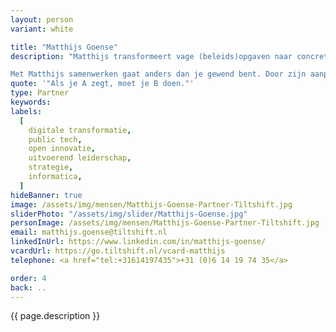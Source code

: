 ```yaml
---
layout: person
variant: white

title: "Matthijs Goense"
description: "Matthijs transformeert vage (beleids)opgaven naar concrete resultaten. Hij weet hoe je met creativiteit en aanstekelijk enthousiasme impact maakt en voelt zich als een vis in het water als het gaat om strategische vraagstukken op het gebied van digitalisering, dienstverlening en innovatie. Het spanningsveld tussen beleid en uitvoering is wat hem, als voormalig ambtenaar, het meeste boeit.

Met Matthijs samenwerken gaat anders dan je gewend bent. Door zijn aanpak creëert hij een dynamiek waarbij hij anderen uitdaagt om, net als hijzelf, buiten de gebaande paden te treden. Daarbij benut hij de kracht van gezamenlijkheid en teamwerk waardoor iedereen - en met plezier - het doel bereikt."
quote: '"Als je A zegt, moet je B doen."'
type: Partner
keywords:
labels:
  [
    digitale transformatie,
    public tech,
    open innovatie,
    uitvoerend leiderschap,
    strategie,
    informatica,
  ]
hideBanner: true
image: /assets/img/mensen/Matthijs-Goense-Partner-Tiltshift.jpg
sliderPhoto: "/assets/img/slider/Matthijs-Goense.jpg"
personImage: /assets/img/mensen/Matthijs-Goense-Partner-Tiltshift.jpg
email: matthijs.goense@tiltshift.nl
linkedInUrl: https://www.linkedin.com/in/matthijs-goense/
vcardUrl: https://go.tiltshift.nl/vcard-matthijs
telephone: <a href="tel:+31614197435">+31 (0)6 14 19 74 35</a>

order: 4
back: ..
---
```


{{ page.description }}
